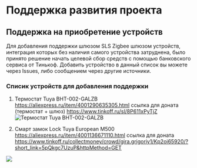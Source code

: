 # Поддержка развития проекта

##  Поддержка на приобретение устройств
Для добавления  поддержки шлюзом SLS  Zigbee шлюзом   устройств, интеграция  которых  без наличия  самого устройства затруднена, было принято решение начать целевой сбор средств с помощью банковского сервиса от Тинькоф. Добавить устройство в данный список вы можете через Issues, либо сообщением через другие источники.

### Списик устройств для добавления поддержки

1) Термостат Tuya BHT-002-GALZB https://aliexpress.ru/item/4001290635305.html ссылка для доната (термостат + шлюз) https://www.tinkoff.ru/sl/8P611xPyTjZ
![Термостат Tuya BHT-002-GALZB](https://ae01.alicdn.com/kf/H94fc497408204fb18c16681e47f84e88X.jpg?width=1001&height=1001&hash=2002)


2) Смарт замок Lock Tuya European M500 https://aliexpress.ru/item/4001136671110.html ссылка для доната  https://www.tinkoff.ru/collectmoney/crowd/gira.grigoriy1/Kp2oi65920/?short_link=5pQkgc7UzuP&httpMethod=GET

![](https://api.tinkoff.ru/v1/cm/download?moduleId=crowdfund&id=0c919012-7a0f-470f-a6ec-73f92772d0c7.jpg)



